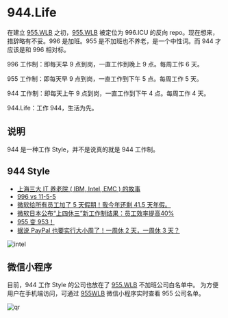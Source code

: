 # 944.Life

在建立 [955.WLB](https://github.com/formulahendry/955.WLB) 之初，[955.WLB](https://github.com/formulahendry/955.WLB) 被定位为 996.ICU 的反向 repo。现在想来，措辞略有不妥。996 是加班。955 是不加班也不养老，是一个中性词。而 944 才应该是和 996 相对标。

996 工作制：即每天早 9 点到岗，一直工作到晚上 9 点。每周工作 6 天。

955 工作制：即每天早 9 点到岗，一直工作到下午 5 点。每周工作 5 天。

944 工作制：即每天上午 9 点到岗，一直工作到下午 4 点。每周工作 4 天。

944.Life：工作 944，生活为先。

## 说明

944 是一种工作 Style，并不是说真的就是 944 工作制。

## 944 Style

* [上海三大 IT 养老院 ( IBM, Intel, EMC ) 的故事](https://www.zhihu.com/question/38934808/answer/588953577)
* [996 vs 11-5-5](https://www.zhihu.com/question/319774219/answer/649986978)
* [微软给所有员工加了 5 天假期！我今年还剩 41.5 天年假。](https://mp.weixin.qq.com/s/t6Ck3c75pB5SsrdrNd4kjg)
* [微软日本公布“上四休三”新工作制结果：员工效率提高40%](https://mp.weixin.qq.com/s/G0GhpfJc_LaWiLeDfytaig)
* [955 变 953！](https://mp.weixin.qq.com/s/53CG0QDw41N7n02vjOwV2g)
* [据说 PayPal 也要实行大小周了！一周休 2 天，一周休 3 天？](https://mp.weixin.qq.com/s/5z5mxFoXrsLc4b7tH-ejkw)

![intel](./images/intel.jpg)

## 微信小程序

目前，944 工作 Style 的公司也放在了 [955.WLB](https://github.com/formulahendry/955.WLB) 不加班公司白名单中。 为方便用户在手机端访问，可通过 [955WLB](https://github.com/formulahendry/weapp-955-wlb) 微信小程序实时查看 955 公司名单。

![qr](./images/weapp-qr.jpg)
